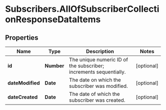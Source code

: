 # Subscribers.AllOfSubscriberCollectionResponseDataItems

## Properties
Name | Type | Description | Notes
------------ | ------------- | ------------- | -------------
**id** | **Number** | The unique numeric ID of the subscriber; increments sequentially. | [optional] 
**dateModified** | **Date** | The date on which the subscriber was modified.  | [optional] 
**dateCreated** | **Date** | The date of which the subscriber was created.  | [optional] 
